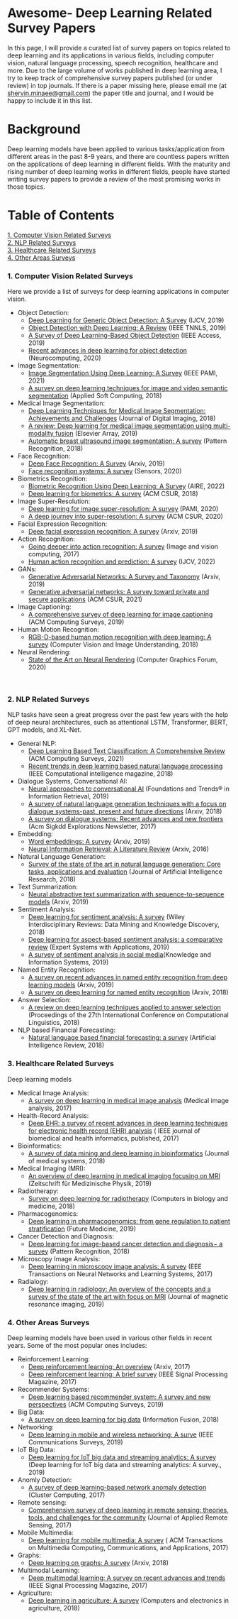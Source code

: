 # Awesome- Deep Learning Related Survey Papers

In this page, I will provide a curated list of survey papers on topics related to deep learning and its applications in various fields, including computer vision, natural language processing, speech recognition, healthcare and more. 
Due to the large volume of works published in deep learning area, I try to keep track of comprehensive survey papers published (or under review) in top journals. 
If there is a paper missing here, please email me (at shervin.minaee@gmail.com) the paper title and journal, and I would be happy to include it in this list.

# Background

Deep learning models have been applied to various tasks/application from different areas in the past 8-9 years, and there are countless papers written on the applications of deep learning in different fields. 
With the maturity and rising number of deep learning works in different fields, people have started writing survey papers to provide a review of the most promising works in those topics.


# Table of Contents  

[1. Computer Vision Related Surveys](#cv)  
[2. NLP Related Surveys](#nlp)   
[3. Healthcare Related Surveys](#hc) <br/>
[4. Other Areas Surveys](#ot)
<br/>


### 1. Computer Vision Related Surveys
Here we provide a list of surveys for deep learning applications in computer vision.
* Object Detection:
  * [Deep Learning for Generic Object Detection: A Survey](https://arxiv.org/pdf/1809.02165.pdf) (IJCV, 2019) 
  * [Object Detection with Deep Learning: A Review](https://arxiv.org/pdf/1807.05511.pdf) (IEEE TNNLS, 2019) 
  * [A Survey of Deep Learning-Based Object Detection](https://ieeexplore.ieee.org/stamp/stamp.jsp?arnumber=8825470) (IEEE Access, 2019)
  * [Recent advances in deep learning for object detection](https://www.sciencedirect.com/science/article/abs/pii/S0925231220301430) (Neurocomputing, 2020)
* Image Segmentation: 
  * [Image Segmentation Using Deep Learning: A Survey](https://arxiv.org/pdf/2001.05566.pdf) (IEEE PAMI, 2021)
  * [A survey on deep learning techniques for image and video semantic segmentation](https://e-tarjome.com/storage/panel/fileuploads/2019-06-15/1560581890_E11312-e-tarjome.pdf) (Applied Soft Computing, 2018)
* Medical Image Segmentation:
  * [Deep Learning Techniques for Medical Image Segmentation: Achievements and Challenges](https://link.springer.com/article/10.1007/s10278-019-00227-x) (Journal of Digital Imaging, 2018) 
  * [A review: Deep learning for medical image segmentation using multi-modality fusion](https://www.sciencedirect.com/science/article/pii/S2590005619300049) (Elsevier Array, 2019)
  * [Automatic breast ultrasound image segmentation: A survey](https://arxiv.org/ftp/arxiv/papers/1704/1704.01472.pdf) (Pattern Recognition, 2018)
* Face Recognition:
  * [Deep Face Recognition: A Survey](https://arxiv.org/pdf/1804.06655.pdf) (Arxiv, 2019)
  * [Face recognition systems: A survey](https://www.mdpi.com/1424-8220/20/2/342) (Sensors, 2020)
* Biometrics Recognition:
  * [Biometric Recognition Using Deep Learning: A Survey](https://arxiv.org/pdf/1912.00271.pdf) (AIRE, 2022)
  * [Deep learning for biometrics: A survey](https://dl.acm.org/doi/abs/10.1145/3190618) (ACM CSUR, 2018)
* Image Super-Resolution:
  * [Deep learning for image super-resolution: A survey](https://arxiv.org/pdf/1902.06068.pdf) (PAMI, 2020)
  * [A deep journey into super-resolution: A survey](https://dl.acm.org/doi/abs/10.1145/3390462) (ACM CSUR, 2020)
* Facial Expression Recognition:
  * [Deep facial expression recognition: A survey](https://arxiv.org/pdf/1804.08348.pdf) (Arxiv, 2019)
* Action Recognition:
  * [Going deeper into action recognition: A survey](https://arxiv.org/pdf/1605.04988.pdf) (Image and vision computing, 2017)
  * [Human action recognition and prediction: A survey](https://link.springer.com/article/10.1007/s11263-022-01594-9) (IJCV, 2022)
* GANs:
  * [Generative Adversarial Networks: A Survey and Taxonomy](https://arxiv.org/pdf/1906.01529.pdf) (Arxiv, 2019) 
  * [Generative adversarial networks: A survey toward private and secure applications](https://dl.acm.org/doi/abs/10.1145/3459992) (ACM CSUR, 2021) 
* Image Captioning:
  * [A comprehensive survey of deep learning for image captioning](https://arxiv.org/pdf/1810.04020.pdf) (ACM Computing Surveys, 2019) 
* Human Motion Recognition:
  * [RGB-D-based human motion recognition with deep learning: A survey](https://arxiv.org/pdf/1711.08362.pdf) (Computer Vision and Image Understanding, 2018)
* Neural Rendering:
  * [State of the Art on Neural Rendering](https://onlinelibrary.wiley.com/doi/am-pdf/10.1111/cgf.14022) (Computer Graphics Forum, 2020)
<br/>


### 2. NLP Related Surveys 
NLP tasks have seen a great progress over the past few years with the help of deep neural architectures, such as attentional LSTM, Transformer, BERT, GPT models, and XL-Net. 
* General NLP:
  * [Deep Learning Based Text Classification: A Comprehensive Review](https://arxiv.org/pdf/2004.03705.pdf) (ACM Computing Surveys, 2021)
  * [Recent trends in deep learning based natural language processing](https://arxiv.org/pdf/1708.02709.pdf) (IEEE Computational intelligence magazine, 2018)  
* Dialogue Systems, Conversational AI:
  * [Neural approaches to conversational AI](https://www.nowpublishers.com/article/DownloadSummary/INR-074) (Foundations and Trends® in Information Retrieval, 2019) 
  * [A survey of natural language generation techniques with a focus on dialogue systems-past, present and future directions](https://arxiv.org/pdf/1812.02303.pdf) (Arxiv, 2018) 
  * [A survey on dialogue systems: Recent advances and new frontiers](https://arxiv.org/pdf/1711.01731.pdf) (Acm Sigkdd Explorations Newsletter, 2017)
* Embedding:
  * [Word embeddings: A survey](https://arxiv.org/pdf/1901.09069.pdf) (Arxiv, 2019)  
  * [Neural Information Retrieval: A Literature Review](https://arxiv.org/pdf/1611.06792.pdf) (Arxiv, 2016) 
* Natural Language Generation:
  * [Survey of the state of the art in natural language generation: Core tasks, applications and evaluation](https://www.jair.org/index.php/jair/article/download/11173/26378) (Journal of Artificial Intelligence Research, 2018) 
* Text Summarization:
  * [Neural abstractive text summarization with sequence-to-sequence models](https://arxiv.org/pdf/1906.00500.pdf) (Arxiv, 2019) 
* Sentiment Analysis:
  * [Deep learning for sentiment analysis: A survey](https://arxiv.org/ftp/arxiv/papers/1801/1801.07883.pdf) (Wiley Interdisciplinary Reviews: Data Mining and Knowledge Discovery, 2018) 
  * [Deep learning for aspect-based sentiment analysis: a comparative review](https://www.sciencedirect.com/science/article/pii/S0957417418306456) (Expert Systems with Applications, 2019)
  * [A survey of sentiment analysis in social media](https://link.springer.com/article/10.1007/s10115-018-1236-4)(Knowledge and Information Systems, 2019)
* Named Entity Recognition:
  * [A survey on recent advances in named entity recognition from deep learning models](https://arxiv.org/pdf/1910.11470) (Arxiv, 2019)
  * [A survey on deep learning for named entity recognition](https://arxiv.org/pdf/1812.09449.pdf) (Arxiv, 2018)
* Answer Selection:
  * [A review on deep learning techniques applied to answer selection](https://www.aclweb.org/anthology/C18-1181.pdf) (Proceedings of the 27th International Conference on Computational Linguistics, 2018) 
* NLP based Financial Forecasting: <br/>
  * [Natural language based financial forecasting: a survey](https://dspace.mit.edu/bitstream/handle/1721.1/116314/10462_2017_9588_ReferencePDF.pdf?sequence=2&isAllowed=y) (Artificial Intelligence Review, 2018) <br/>


### 3. Healthcare Related Surveys
Deep learning models 
* Medical Image Analysis:
  * [A survey on deep learning in medical image analysis](https://www.sciencedirect.com/science/article/abs/pii/S1361841517301135) (Medical image analysis, 2017)
* Health-Record Analysis:
  * [Deep EHR: a survey of recent advances in deep learning techniques for electronic health record (EHR) analysis](https://europepmc.org/article/PMC/6043423) ( IEEE journal of biomedical and health informatics, published, 2017)
* Bioinformatics:
  * [A survey of data mining and deep learning in bioinformatics](https://link.springer.com/article/10.1007/s10916-018-1003-9) (Journal of medical systems, 2018)
* Medical Imaging (MRI):
  * [An overview of deep learning in medical imaging focusing on MRI](https://www.sciencedirect.com/science/article/pii/S0939388918301181) (Zeitschrift für Medizinische Physik, 2019)
* Radiotherapy:
  * [Survey on deep learning for radiotherapy](https://www.sciencedirect.com/science/article/abs/pii/S0010482518301318) (Computers in biology and medicine, 2018)
* Pharmacogenomics:
  * [Deep learning in pharmacogenomics: from gene regulation to patient stratification](https://www.ncbi.nlm.nih.gov/pmc/articles/PMC6022084/) (Future Medicine, 2019)
* Cancer Detection and Diagnosis:
  * [Deep learning for image-based cancer detection and diagnosis− a survey](https://www.sciencedirect.com/science/article/abs/pii/S0031320318301845) (Pattern Recognition, 2018)
* Microscopy Image Analysis:
  * [Deep learning in microscopy image analysis: A survey](https://ieeexplore.ieee.org/abstract/document/8118310) (EEE Transactions on Neural Networks and Learning Systems, 2017)
* Radialogy:
  * [Deep learning in radiology: An overview of the concepts and a survey of the state of the art with focus on MRI](https://arxiv.org/pdf/1802.08717.pdf) (Journal of magnetic resonance imaging, 2019) <br/>


### 4. Other Areas Surveys
Deep learning models have been used in various other fields in recent years. Some of the most popular ones includes:
* Reinforcement Learning:
  * [Deep reinforcement learning: An overview](https://arxiv.org/abs/1701.07274) (Arxiv, 2017)
  * [Deep reinforcement learning: A brief survey](https://discovery.ucl.ac.uk/id/eprint/10083557/1/1708.05866v2.pdf) (IEEE Signal Processing Magazine, 2017)
* Recommender Systems:
  * [Deep learning based recommender system: A survey and new perspectives](https://arxiv.org/pdf/1707.07435.pdf) (ACM Computing Surveys, 2019)
* Big Data:
  * [A survey on deep learning for big data](https://fardapaper.ir/mohavaha/uploads/2018/07/Fardapaper-A-survey-on-deep-learning-for-big-data.pdf) (Information Fusion, 2018)
* Networking:
  * [Deep learning in mobile and wireless networking: A surve](https://arxiv.org/pdf/1803.04311.pdf) (IEEE Communications Surveys, 2019)
* IoT Big Data:
  * [Deep learning for IoT big data and streaming analytics: A survey](https://arxiv.org/pdf/1712.04301;Deep) (Deep learning for IoT big data and streaming analytics: A survey., 2019)
* Anomly Detection:
  * [A survey of deep learning-based network anomaly detection](https://link.springer.com/article/10.1007/s10586-017-1117-8) (Cluster Computing, 2017)
* Remote sensing:
  * [Comprehensive survey of deep learning in remote sensing: theories, tools, and challenges for the community](https://www.spiedigitallibrary.org/journals/journal-of-applied-remote-sensing/volume-11/issue-04/042609/Comprehensive-survey-of-deep-learning-in-remote-sensing--theories/10.1117/1.JRS.11.042609.full?sessionGUID=eb3317d0-d639-c4d8-a52b-0c0ec58493e0&webSyncID=a982a00b-dac6-2568-3bb6-383dd8bb4517&sessionGUID=e0c58d1c-a696-1478-2588-a8a194890dcc) (Journal of Applied Remote Sensing, 2017)
* Mobile Multimedia:
  * [Deep learning for mobile multimedia: A survey](https://www.researchgate.net/profile/Minh_Dao11/publication/318081382_Deep_Learning_for_Mobile_Multimedia_A_Survey/links/59e3f9bd0f7e9b97fbeb0989/Deep-Learning-for-Mobile-Multimedia-A-Survey.pdf) ( ACM Transactions on Multimedia Computing, Communications, and Applications, 2017)
* Graphs:
  * [Deep learning on graphs: A survey](https://arxiv.org/pdf/1812.04202.pdf%E3%80%82) (Arxiv, 2018)
* Multimodal Learning:
  * [Deep multimodal learning: A survey on recent advances and trends](https://ieeexplore.ieee.org/abstract/document/8103116/) (IEEE Signal Processing Magazine, 2017)
* Agriculture:
  * [Deep learning in agriculture: A survey](https://arxiv.org/ftp/arxiv/papers/1807/1807.11809.pdf) (Computers and electronics in agriculture, 2018) 
